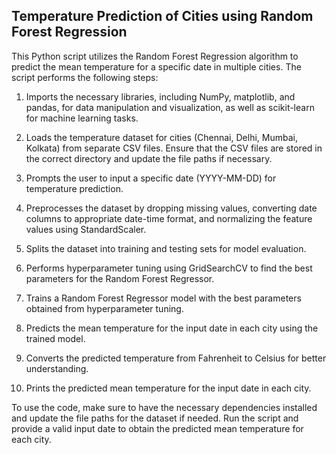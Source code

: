 ## Temperature Prediction of Cities using Random Forest Regression

This Python script utilizes the Random Forest Regression algorithm to predict the mean temperature for a specific date in multiple cities. The script performs the following steps:

1. Imports the necessary libraries, including NumPy, matplotlib, and pandas, for data manipulation and visualization, as well as scikit-learn for machine learning tasks.

2. Loads the temperature dataset for cities (Chennai, Delhi, Mumbai, Kolkata) from separate CSV files. Ensure that the CSV files are stored in the correct directory and update the file paths if necessary.

3. Prompts the user to input a specific date (YYYY-MM-DD) for temperature prediction.

4. Preprocesses the dataset by dropping missing values, converting date columns to appropriate date-time format, and normalizing the feature values using StandardScaler.

5. Splits the dataset into training and testing sets for model evaluation.

6. Performs hyperparameter tuning using GridSearchCV to find the best parameters for the Random Forest Regressor.

7. Trains a Random Forest Regressor model with the best parameters obtained from hyperparameter tuning.

8. Predicts the mean temperature for the input date in each city using the trained model.

9. Converts the predicted temperature from Fahrenheit to Celsius for better understanding.

10. Prints the predicted mean temperature for the input date in each city.

To use the code, make sure to have the necessary dependencies installed and update the file paths for the dataset if needed. Run the script and provide a valid input date to obtain the predicted mean temperature for each city.
